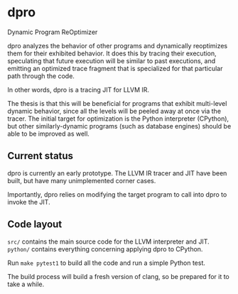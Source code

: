 # dpro
Dynamic Program ReOptimizer

dpro analyzes the behavior of other programs and dynamically reoptimizes them for their exhibited behavior.  It does this by tracing their execution, speculating that future execution will be similar to past executions, and emitting an optimized trace fragment that is specialized for that particular path through the code.

In other words, dpro is a tracing JIT for LLVM IR.

The thesis is that this will be beneficial for programs that exhibit multi-level dynamic behavior, since all the levels will be peeled away at once via the tracer.  The initial target for optimization is the Python interpreter (CPython), but other similarly-dynamic programs (such as database engines) should be able to be improved as well.

## Current status

dpro is currently an early prototype.  The LLVM IR tracer and JIT have been built, but have many unimplemented corner cases.

Importantly, dpro relies on modifying the target program to call into dpro to invoke the JIT.

## Code layout

`src/` contains the main source code for the LLVM interpreter and JIT.
`python/` contains everything concerning applying dpro to CPython.

Run `make pytest1` to build all the code and run a simple Python test.

The build process will build a fresh version of clang, so be prepared for it to take a while.
